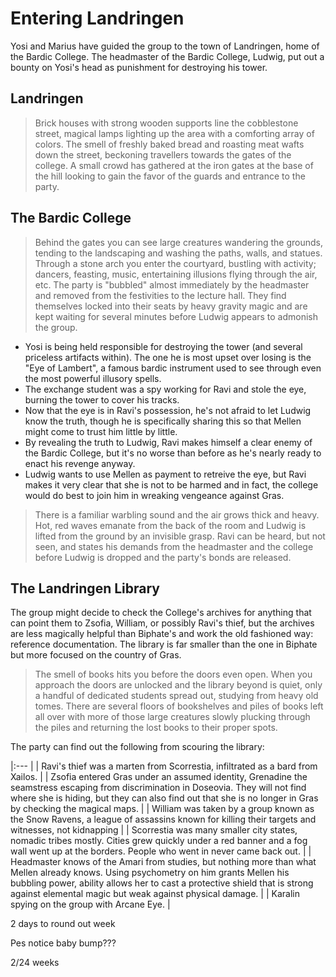 # Entering Landringen
Yosi and Marius have guided the group to the town of Landringen, home of the Bardic College. The headmaster of the Bardic College, Ludwig, put out a bounty on Yosi's head as punishment for destroying his tower.

## Landringen
> Brick houses with strong wooden supports line the cobblestone street, magical lamps lighting up the area with a comforting array of colors. The smell of freshly baked bread and roasting meat wafts down the street, beckoning travellers towards the gates of the college. A small crowd has gathered at the iron gates at the base of the hill looking to gain the favor of the guards and entrance to the party.


## The Bardic College
> Behind the gates you can see large creatures wandering the grounds, tending to the landscaping and washing the paths, walls, and statues. Through a stone arch you enter the courtyard, bustling with activity; dancers, feasting, music, entertaining illusions flying through the air, etc. The party is "bubbled" almost immediately by the headmaster and removed from the festivities to the lecture hall. They find themselves locked into their seats by heavy gravity magic and are kept waiting for several minutes before Ludwig appears to admonish the group.

-  Yosi is being held responsible for destroying the tower (and several priceless artifacts within). The one he is most upset over losing is the "Eye of Lambert", a famous bardic instrument used to see through even the most powerful illusory spells.
-  The exchange student was a spy working for Ravi and stole the eye, burning the tower to cover his tracks.
-  Now that the eye is in Ravi's possession, he's not afraid to let Ludwig know the truth, though he is specifically sharing this so that Mellen might come to trust him little by little.
-  By revealing the truth to Ludwig, Ravi makes himself a clear enemy of the Bardic College, but it's no worse than before as he's nearly ready to enact his revenge anyway.
-  Ludwig wants to use Mellen as payment to retreive the eye, but Ravi makes it very clear that she is not to be harmed and in fact, the college would do best to join him in wreaking vengeance against Gras.

> There is a familiar warbling sound and the air grows thick and heavy. Hot, red waves emanate from the back of the room and Ludwig is lifted from the ground by an invisible grasp. Ravi can be heard, but not seen, and states his demands from the headmaster and the college before Ludwig is dropped and the party's bonds are released.

## The Landringen Library
The group might decide to check the College's archives for anything that can point them to Zsofia, William, or possibly Ravi's thief, but the archives are less magically helpful than Biphate's and work the old fashioned way: reference documentation. The library is far smaller than the one in Biphate but more focused on the country of Gras.

>  The smell of books hits you before the doors even open. When you approach the doors are unlocked and the library beyond is quiet, only a handful of dedicated students spread out, studying from heavy old tomes. There are several floors of bookshelves and piles of books left all over with more of those large creatures slowly plucking through the piles and returning the lost books to their proper spots.

The party can find out the following from scouring the library:

|:--- |
| Ravi's thief was a marten from Scorrestia, infiltrated as a bard from Xailos. |
| Zsofia entered Gras under an assumed identity, Grenadine the seamstress escaping from discrimination in Doseovia. They will not find where she is hiding, but they can also find out that she is no longer in Gras by checking the magical maps. |
| William was taken by a group known as the Snow Ravens, a league of assassins known for killing their targets and witnesses, not kidnapping |
| Scorrestia was many smaller city states, nomadic tribes mostly. Cities grew quickly under a red banner and a fog wall went up at the borders. People who went in never came back out. |
| Headmaster knows of the Amari from studies, but nothing more than what Mellen already knows. Using psychometry on him grants Mellen his bubbling power, ability allows her to cast a protective shield that is strong against elemental magic but weak against physical damage. |
| Karalin spying on the group with Arcane Eye. |

2 days to round out week

Pes notice baby bump???

2/24 weeks